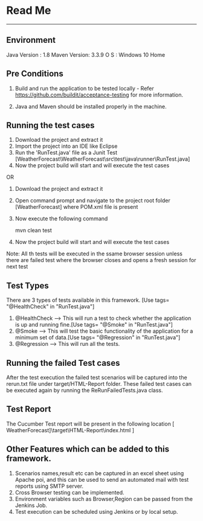 # Read Me
-------------------------------------------------------

Environment
-----------------------
Java Version : 1.8
Maven Version: 3.3.9
O S          : Windows 10 Home



Pre Conditions
-----------------------

1. Build and run the application to be tested locally - Refer https://github.com/buildit/acceptance-testing for more information.

2. Java and Maven should be installed properly in the machine.

Running the test cases
-----------------------
1. Download the project and extract it
2. Import the project into an IDE like Eclipse
3. Run the 'RunTest.java' file as a Junit Test [WeatherForecast\WeatherForecast\src\test\java\runner\RunTest.java]
4. Now the project build will start and will execute the test cases

OR

1. Download the project and extract it
2. Open command prompt and navigate to the project root folder [WeatherForecast] where POM.xml file is present
3. Now execute the following command

	mvn clean test
	
4. Now the project build will start and will execute the test cases

Note: All th tests will be executed in the ssame browser session unless there are failed test where the browser closes and opens a fresh session for next test

Test Types
-----------------------
There are 3 types of tests available in this framework. [Use tags= "@HealthCheck" in "RunTest.java"]
1. @HealthCheck --> This will run a test to check whether the application is up and running fine.[Use tags= "@Smoke" in "RunTest.java"]
2. @Smoke --> This will test the basic functionality of the application for a minimum set of data.[Use tags= "@Regression" in "RunTest.java"]
3. @Regression --> This will run all the tests.

Running the failed Test cases
-----------------------------
After the test execution the failed test scenarios will be captured into the rerun.txt file under target/HTML-Report folder. These failed test cases
can be executed again by running the ReRunFailedTests.java class.


Test Report
-----------------------
The Cucumber Test report will be present in the following location
	[ WeatherForecast]\target\HTML-Report\index.html ]
	
	
Other Features which can be added to this framework.
----------------------------------------------------
1. Scenarios names,result etc can be captured in an excel sheet using Apache poi, and this can be used to send an automated mail with test reports using SMTP server.
2. Cross Browser testing can be implemented.
3. Environment variables such as Browser,Region can be passed from the Jenkins Job.
4. Test execution can be scheduled using Jenkins or by local setup.
	